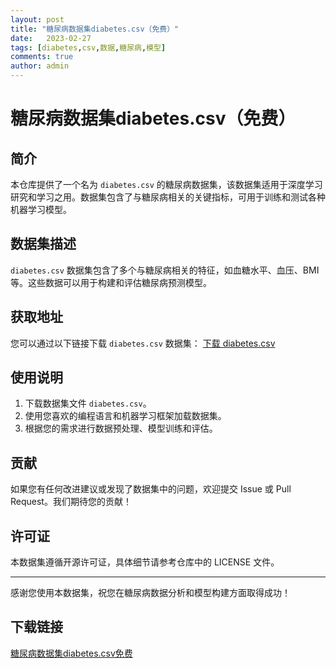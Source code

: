 ```yaml
---
layout: post
title: "糖尿病数据集diabetes.csv（免费）"
date:   2023-02-27
tags: [diabetes,csv,数据,糖尿病,模型]
comments: true
author: admin
---
```

# 糖尿病数据集diabetes.csv（免费）

## 简介
本仓库提供了一个名为 `diabetes.csv` 的糖尿病数据集，该数据集适用于深度学习研究和学习之用。数据集包含了与糖尿病相关的关键指标，可用于训练和测试各种机器学习模型。

## 数据集描述
`diabetes.csv` 数据集包含了多个与糖尿病相关的特征，如血糖水平、血压、BMI等。这些数据可以用于构建和评估糖尿病预测模型。

## 获取地址
您可以通过以下链接下载 `diabetes.csv` 数据集：
[下载 diabetes.csv](https://gitee.com/xxxstar/diabetes/blob/master/DATA/diabetes.csv)

## 使用说明
1. 下载数据集文件 `diabetes.csv`。
2. 使用您喜欢的编程语言和机器学习框架加载数据集。
3. 根据您的需求进行数据预处理、模型训练和评估。

## 贡献
如果您有任何改进建议或发现了数据集中的问题，欢迎提交 Issue 或 Pull Request。我们期待您的贡献！

## 许可证
本数据集遵循开源许可证，具体细节请参考仓库中的 LICENSE 文件。

---
感谢您使用本数据集，祝您在糖尿病数据分析和模型构建方面取得成功！

## 下载链接

[糖尿病数据集diabetes.csv免费](https://pan.quark.cn/s/ef4f8ba14aab)